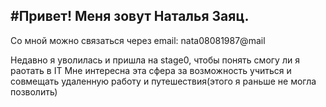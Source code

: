   #Привет! Меня зовут Наталья Заяц.
  -----
Со мной можно связаться через email: nata08081987@mail


Недавно я уволилась и пришла на stage0, чтобы понять смогу ли я раотать в IT
Мне интересна эта сфера за возможность учиться и совмещать удаленную работу и путешествия(этого я раньше не могла позволить)
